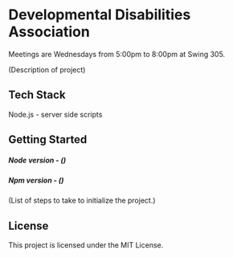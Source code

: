 # Developmental Disabilities Association

Meetings are Wednesdays from 5:00pm to 8:00pm at Swing 305.

(Description of project)

## Tech Stack

Node.js - server side scripts

## Getting Started
##### Node version - ()
##### Npm version - ()
(List of steps to take to initialize the project.)

## License
This project is licensed under the MIT License.
